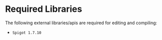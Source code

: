 # Required Libraries

The following external libraries/apis are required for editing and compiling:
- `Spigot 1.7.10`

